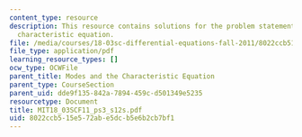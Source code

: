 ```yaml
---
content_type: resource
description: This resource contains solutions for the problem statements related to
  characteristic equation.
file: /media/courses/18-03sc-differential-equations-fall-2011/8022ccb515e572abe5dcb5e6b2cb7bf1_MIT18_03SCF11_ps3_s12s.pdf
file_type: application/pdf
learning_resource_types: []
ocw_type: OCWFile
parent_title: Modes and the Characteristic Equation
parent_type: CourseSection
parent_uid: dde9f135-842a-7894-459c-d501349e5235
resourcetype: Document
title: MIT18_03SCF11_ps3_s12s.pdf
uid: 8022ccb5-15e5-72ab-e5dc-b5e6b2cb7bf1
---
```

